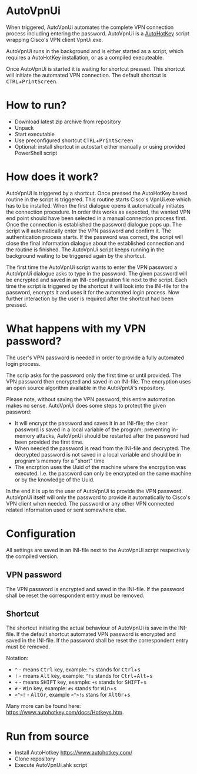# AutoVpnUi
When triggered, AutoVpnUi automates the complete VPN connection process including entering the password. AutoVpnUi is a [AutoHotKey](https://www.autohotkey.com) script wrapping Cisco's VPN client VpnUi.exe.

AutoVpnUi runs in the background and is either started as a script, which requires a AutoHotKey installation, or as a compiled executeable.

Once AutoVpnUi is started it is waiting for shortcut pressed. This shortcut will initiate the automated VPN connection. The default shortcut is <kbd>CTRL</kbd>+<kbd>PrintScreen</kbd>.

# How to run?

* Download latest zip archive from repository
* Unpack 
* Start executable
* Use preconfigured shortcut <kbd>CTRL</kbd>+<kbd>PrintScreen</kbd>
* Optional: install shortcut in autostart either manually or using provided PowerShell script


# How does it work?

AutoVpnUi is triggered by a shortcut. Once pressed the AutoHotKey based routine in the script is triggered. This routine starts Cisco's VpnUi.exe which has to be installed. When the first dialogue opens it automatically initiates the connection procedure. In order this works as expected, the wanted VPN end point should have been selected in a manual connection process first.
Once the connection is established the password dialogue pops up. The script will automatically enter the VPN password and confirm it. The authentication process starts. If the password was correct, the script will close the final information dialogue about the established connection and the routine is finished. The AutoVpnUi script keeps running in the background waiting to be triggered again by the shortcut.

The first time the AutoVpnUi script wants to enter the VPN password a AutoVpnUi dialogue asks to type in the password. The given password will be encrypted and saved in an INI-configuration file next to the script. Each time the script is triggered by the shortcut it will look into the INI-file for the password, encrypts it and uses it for the automated login process. Now further interaction by the user is required after the shortcut had been pressed.

# What happens with my VPN password?

The user's VPN password is needed in order to provide a fully automated login process. 

The scrip asks for the password only the first time or until provided. The VPN password then encrypted and saved in an INI-file. The encryption uses an open source algorithm available in the AutoVpnUi's repository.

Please note, without saving the VPN password, this entire automation makes no sense. AutoVpnUi does some steps to protect the given password:
* It will encrypt the password and saves it in an INI-file; the clear password is saved in a local variable of the program; preventing in-memory attacks, AutoVpnUi should be restarted after the password had been provided the first time.
* When needed the password is read from the INI-file and decrypted. The decrypted password is not saved in a local variable and should be in program's memory for a "short" time
* The encrption uses the Uuid of the machine where the encrpytion was executed. I.e. the password can only be encrypted on the same machine or by the knowledge of the Uuid.

In the end it is up to the user of AutoVpnUi to provide the VPN password. AutoVpnUi itself will only the password to provide it automatically to Cisco's VPN client when needed. The password or any other VPN connected related information used or sent somewhere else.

# Configuration

All settings are saved in an INI-file next to the AutoVpnUi script respectively the compiled version.

## VPN password

The VPN password is encrypted and saved in the INI-file. If the password shall be reset the correspondent entry must be removed.

## Shortcut

The shortcut initiating the actual behaviour of AutoVpnUi is save in the INI-file. If the default shortcut automated VPN password is encrypted and saved in the INI-file. If the password shall be reset the correspondent entry must be removed.

Notation:
* `^` - means <kbd>Ctrl</kbd> key, example: `^s` stands for <kbd>Ctrl</kbd>+<kbd>s</kbd>
* `!` - means <kbd>Alt</kbd> key, example: `^!s` stands for <kbd>Ctrl</kbd>+<kbd>Alt</kbd>+<kbd>s</kbd>
* `+` - means <kbd>SHIFT</kbd> key, example: `+s` stands for <kbd>SHIFT</kbd>+<kbd>s</kbd>
* `#` - <kbd>Win</kbd> key, example: `#s` stands for <kbd>Win</kbd>+<kbd>s</kbd>
* `<^>!` - <kbd>AltGr</kbd>, example `<^>!s` stans for <kbd>AltGr</kbd>+<kbd>s</kbd>

Many more can be found here: https://www.autohotkey.com/docs/Hotkeys.htm.

# Run from source

* Install AutoHotkey https://www.autohotkey.com/
* Clone repository
* Execute AutoVpnUi.ahk script
